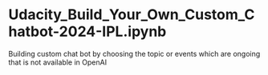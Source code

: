 # Udacity_Build_Your_Own_Custom_Chatbot-2024-IPL.ipynb
Building custom chat bot by choosing the topic or events which are ongoing that is not available in OpenAI
